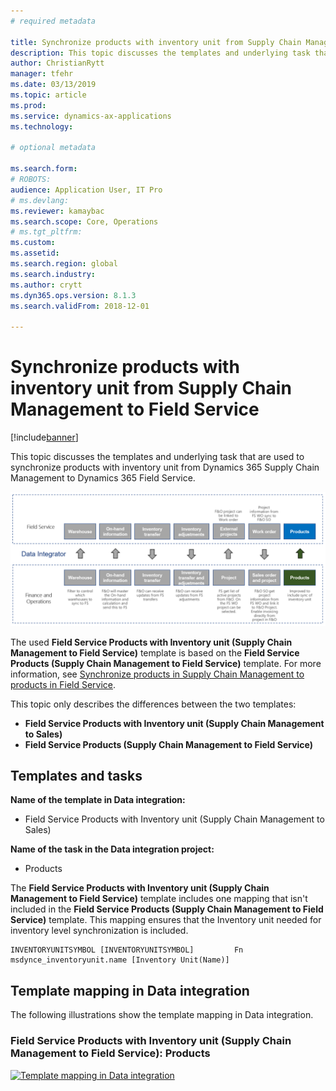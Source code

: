 ```yaml
---
# required metadata

title: Synchronize products with inventory unit from Supply Chain Management to Field Service
description: This topic discusses the templates and underlying task that are used to synchronize products with inventory unit from Dynamics 365 Supply Chain Management to Dynamics 365 Field Service.
author: ChristianRytt
manager: tfehr
ms.date: 03/13/2019
ms.topic: article
ms.prod: 
ms.service: dynamics-ax-applications
ms.technology: 

# optional metadata

ms.search.form: 
# ROBOTS: 
audience: Application User, IT Pro
# ms.devlang: 
ms.reviewer: kamaybac
ms.search.scope: Core, Operations
# ms.tgt_pltfrm: 
ms.custom: 
ms.assetid: 
ms.search.region: global
ms.search.industry: 
ms.author: crytt
ms.dyn365.ops.version: 8.1.3 
ms.search.validFrom: 2018-12-01

---
```


# Synchronize products with inventory unit from Supply Chain Management to Field Service

[!include[banner](../includes/banner.md)]

This topic discusses the templates and underlying task that are used to synchronize products with inventory unit from Dynamics 365 Supply Chain Management to Dynamics 365 Field Service.

[![Synchronization of business processes between Supply Chain Management and Field Service](./media/FSProductsOW.png)](./media/FSProductsOW.png)

The used **Field Service Products with Inventory unit (Supply Chain Management to Field Service)** template is based on the **Field Service Products (Supply Chain Management to Field Service)** template. For more information, see [Synchronize products in Supply Chain Management to products in Field Service](field-service-product.md).

This topic only describes the differences between the two templates: 
- **Field Service Products with Inventory unit (Supply Chain Management to Sales)**
- **Field Service Products (Supply Chain Management to Field Service)** 

## Templates and tasks

**Name of the template in Data integration:**

- Field Service Products with Inventory unit (Supply Chain Management to Sales)

**Name of the task in the Data integration project:**

- Products

The **Field Service Products with Inventory unit (Supply Chain Management to Field Service)** template includes one mapping that isn't included in the **Field Service Products (Supply Chain Management to Field Service)** template. This mapping ensures that the Inventory unit needed for inventory level synchronization is included.

```plaintext
INVENTORYUNITSYMBOL [INVENTORYUNITSYMBOL]         Fn        msdynce_inventoryunit.name [Inventory Unit(Name)] 
```

## Template mapping in Data integration

The following illustrations show the template mapping in Data integration.

### Field Service Products with Inventory unit (Supply Chain Management to Field Service): Products

[![Template mapping in Data integration](./media/FSProduct1.png)](./media/FSProduct1.png)
